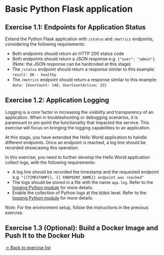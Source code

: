 # Basic Python Flask application

## Exercise 1.1: Endpoints for Application Status

Extend the Python Flask application with `/status` and `/metrics` endpoints, considering the following requirements:

- Both endpoints should return an HTTP 200 status code
- Both endpoints should return a JSON response e.g. `{"user": "admin"}`. (Note: the JSON response can be hardcoded at this stage)
- The `/status` endpoint should return a response similar to this example: `result: OK - healthy`
- The `/metrics` endpoint should return a response similar to this example: `data: {UserCount: 140, UserCountActive: 23}`

## Exercise 1.2: Application Logging

Logging is a core factor in increasing the visibility and transparency of an application. When in troubleshooting or debugging scenarios, it is paramount to pin-point the functionality that impacted the service. This exercise will focus on bringing the logging capabilities to an application.

At this stage, you have extended the Hello World application to handle different endpoints. Once an endpoint is reached, a log line should be recorded showcasing this operation.

In this exercise, you need to further develop the Hello World application collect logs, with the following requirements:

- A log line should be recorded the timestamp and the requested endpoint e.g. `"{{TIMESTAMP}}, {{ ENDPOINT_NAME}} endpoint was reached"`
- The logs should be stored in a file with the name `app.log`. Refer to the [logging Python module](https://docs.python.org/3/library/logging.html#logging.basicConfig) for more details.
- Enable the collection of Python logs at the `DEBUG` level. Refer to the [logging Python module](https://docs.python.org/3/library/logging.html#logging.basicConfig) for more details.

Note: For the environment setup, follow the instructions in the previous exercise.

## Exercise 1.3 (Optional): Build a Docker Image and Push It to the Docker Hub

[-> Back to exercise list](../exercise_program.md)
